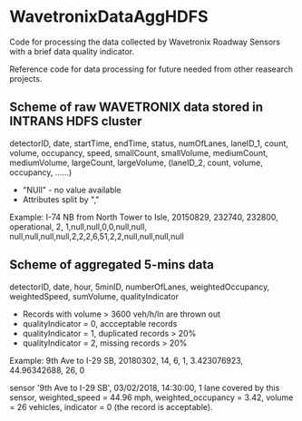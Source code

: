 # WavetronixDataAggHDFS

Code for processing the data collected by Wavetronix Roadway Sensors with a brief data quality indicator.

Reference code for data processing for future needed from other reasearch projects.

## Scheme of raw WAVETRONIX data stored in INTRANS HDFS cluster

detectorID, date, startTime, endTime, status, numOfLanes, laneID_1, count, volume, occupancy, speed, smallCount, 
smallVolume, mediumCount, mediumVolume, largeCount, largeVolume, (laneID_2, count, volume, occupancy, ......)

- "NUll" - no value available
- Attributes split by "," 

Example:
I-74 NB from North Tower to Isle, 20150829, 232740, 232800, operational, 2, 1,null,null,0,0,null,null,
null,null,null,null,2,2,2,6,51,2,2,null,null,null,null

## Scheme of aggregated 5-mins data

detectorID, date, hour, 5minID, numberOfLanes, weightedOccupancy, weightedSpeed, sumVolume, qualityIndicator

- Records with volume > 3600 veh/h/ln are thrown out
- qualityIndicator = 0, accceptable records
- qualityIndicator = 1, duplicated records > 20%
- qualityIndicator = 2, missing records > 20%

Example:
9th Ave to I-29 SB, 20180302, 14, 6, 1, 3.423076923, 44.96342688, 26, 0

sensor '9th Ave to I-29 SB', 03/02/2018, 14:30:00, 1 lane covered by this sensor, weighted_speed = 44.96 mph, weighted_occupancy = 3.42, volume = 26 vehicles, indicator = 0 (the record is acceptable).
